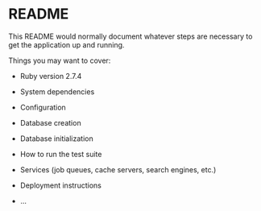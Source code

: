 # README

This README would normally document whatever steps are necessary to get the
application up and running.

Things you may want to cover:

* Ruby version 
  2.7.4

* System dependencies

* Configuration

* Database creation

* Database initialization

* How to run the test suite

* Services (job queues, cache servers, search engines, etc.)

* Deployment instructions

* ...
